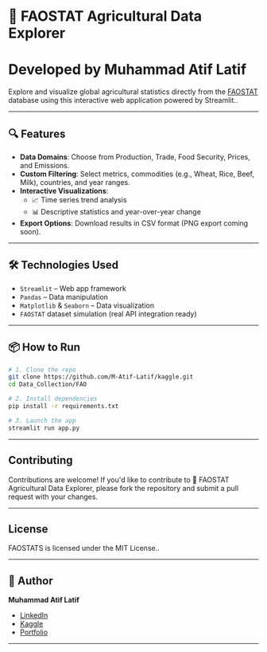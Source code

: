 # 🌾 FAOSTAT Agricultural Data Explorer

# Developed by Muhammad Atif Latif

Explore and visualize global agricultural statistics directly from the [FAOSTAT](https://www.fao.org/faostat/) database using this interactive web application powered by Streamlit..

---

## 🔍 Features

- **Data Domains**: Choose from Production, Trade, Food Security, Prices, and Emissions.
- **Custom Filtering**: Select metrics, commodities (e.g., Wheat, Rice, Beef, Milk), countries, and year ranges.
- **Interactive Visualizations**:
  - 📈 Time series trend analysis
  - 📊 Descriptive statistics and year-over-year change
- **Export Options**: Download results in CSV format (PNG export coming soon).

---



## 🛠️ Technologies Used

- `Streamlit` – Web app framework
- `Pandas` – Data manipulation
- `Matplotlib` & `Seaborn` – Data visualization
- `FAOSTAT` dataset simulation (real API integration ready)

---

## 📦 How to Run

```bash
# 1. Clone the repo
git clone https://github.com/M-Atif-Latif/kaggle.git
cd Data_Collection/FAO

# 2. Install dependencies
pip install -r requirements.txt

# 3. Launch the app
streamlit run app.py
```


------------

## Contributing

Contributions are welcome! If you'd like to contribute to 🌾 FAOSTAT Agricultural Data Explorer, please fork the repository and submit a pull request with your changes.

---------

## License

 FAOSTATS is licensed under the MIT License..

------------

## 🙌 Author

**Muhammad Atif Latif**

- [LinkedIn](https://www.linkedin.com/in/muhammad-atif-latif-13a171318)
- [Kaggle](https://www.kaggle.com/muhammadatiflatif)
- [Portfolio](https://linktr.ee/umerhaddii)

--------------------

